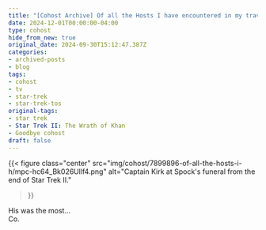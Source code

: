 ```yaml
---
title: "[Cohost Archive] Of all the Hosts I have encountered in my travels..."
date: 2024-12-01T00:00:00-04:00
type: cohost
hide_from_new: true
original_date: 2024-09-30T15:12:47.387Z
categories:
- archived-posts
- blog
tags:
- cohost
- tv
- star-trek
- star-trek-tos
original-tags:
- star trek
- Star Trek II: The Wrath of Khan
- Goodbye cohost
draft: false
---
```



{{< figure
    class="center"
    src="img/cohost/7899896-of-all-the-hosts-i-h/mpc-hc64_Bk026Ullf4.png"
    alt="Captain Kirk at Spock's funeral from the end of Star Trek II."
>}}

His was the most...  
Co.